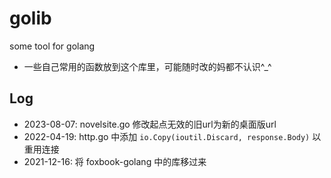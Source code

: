 # golib
some tool for golang

- 一些自己常用的函数放到这个库里，可能随时改的妈都不认识^_^


## Log

- 2023-08-07: novelsite.go 修改起点无效的旧url为新的桌面版url
- 2022-04-19: http.go 中添加 `io.Copy(ioutil.Discard, response.Body)` 以重用连接
- 2021-12-16: 将 foxbook-golang 中的库移过来

